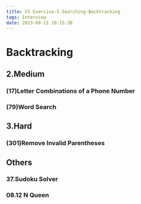 ```yaml
---
title: CS Exercise-5.Searching-Backtracking
tags: Interview
date: 2023-09-11 10:15:38
---
```


# Backtracking


##   2.Medium

###   (17)Letter Combinations of a Phone Number

###   (79)Word Search

##   3.Hard

###   (301)Remove Invalid Parentheses


## Others

### 37.Sudoku Solver


### 08.12 N Queen

